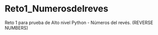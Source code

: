 # Reto1_Numerosdelreves
Reto 1 para prueba de Alto nivel Python - Números del revés. (REVERSE NUMBERS)
